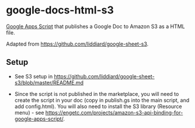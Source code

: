 # google-docs-html-s3

[Google Apps Script](https://developers.google.com/apps-script/) that publishes a Google Doc to Amazon S3 as a HTML file. 

Adapted from https://github.com/liddiard/google-sheet-s3.

## Setup

- See S3 setup in https://github.com/liddiard/google-sheet-s3/blob/master/README.md

- Since the script is not published in the marketplace, you will need to create the script in your doc (copy in publish.gs into the main script, and add config.html). You will also need to install the S3 library (Resource menu) - see https://engetc.com/projects/amazon-s3-api-binding-for-google-apps-script/.

